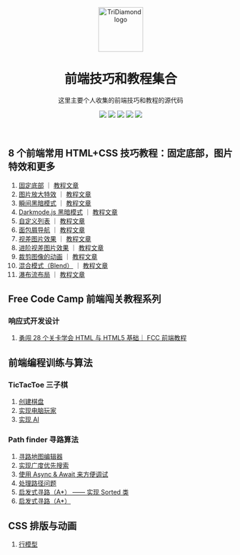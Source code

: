 <p align="center"><a href="https://tridiamond.tech" target="_blank" rel="noopener noreferrer"><img width="100" src="https://img-blog.csdnimg.cn/20200930013332450.png" alt="TriDiamond logo"></a></p>

<h1 align="center">前端技巧和教程集合</h1>

<div align="center">

这里主要个人收集的前端技巧和教程的源代码

  <p align="center">
    <img src="https://img.shields.io/github/issues/TriDiamond/frontend-tutorials">
    <img src="https://img.shields.io/github/forks/TriDiamond/frontend-tutorials">
    <img src="https://img.shields.io/github/stars/TriDiamond/frontend-tutorials">
    <img src="https://img.shields.io/github/last-commit/TriDiamond/frontend-tutorials">
    <img src="https://img.shields.io/github/license/TriDiamond/frontend-tutorials">
  </p>

</div>

<br>

## 8 个前端常用 HTML+CSS 技巧教程：固定底部，图片特效和更多

1. [固定底部](http://tridiamond.tech/frontend-tutorials/tricks/stickyFooter/) ｜ [教程文章](https://tridiamond.blog.csdn.net/article/details/105222289)
2. [图片放大特效](http://tridiamond.tech/frontend-tutorials/tricks/zoomOnHoverImage/) ｜ [教程文章](https://tridiamond.blog.csdn.net/article/details/105222289)
3. [瞬间黑暗模式](http://tridiamond.tech/frontend-tutorials/tricks/instantDarkMode/instantDark/) ｜ [教程文章](https://tridiamond.blog.csdn.net/article/details/105222289)
4. [Darkmode.js 黑暗模式](http://tridiamond.tech/frontend-tutorials/tricks/instantDarkMode/darkmodeJs/) ｜ [教程文章](https://tridiamond.blog.csdn.net/article/details/105222289)
5. [自定义列表](http://tridiamond.tech/frontend-tutorials/tricks/customBulletPoint/) ｜ [教程文章](https://tridiamond.blog.csdn.net/article/details/105222289)
6. [面包屑导航](http://tridiamond.tech/frontend-tutorials/tricks/breadcrums/) ｜ [教程文章](https://tridiamond.blog.csdn.net/article/details/105222289)
7. [视差图片效果](http://tridiamond.tech/frontend-tutorials/tricks/parallaxImages/) ｜ [教程文章](https://tridiamond.blog.csdn.net/article/details/105222289)
8. [进阶视差图片效果](http://tridiamond.tech/frontend-tutorials/tricks/advanceParallaxImages/) ｜ [教程文章](https://tridiamond.blog.csdn.net/article/details/105222289)
9. [裁剪图像的动画](http://tridiamond.tech/frontend-tutorials/tricks/cropImage/) ｜ [教程文章](https://tridiamond.blog.csdn.net/article/details/105222289)
10. [混合模式（Blend）](http://tridiamond.tech/frontend-tutorials/tricks/blendMode/) ｜ [教程文章](https://tridiamond.blog.csdn.net/article/details/105222289)
11. [瀑布流布局](http://tridiamond.tech/frontend-tutorials/tricks/waterfall/) ｜ [教程文章](https://tridiamond.blog.csdn.net/article/details/105222289)

## Free Code Camp 前端闯关教程系列

### 响应式开发设计

1. [勇闯 28 个关卡学会 HTML 与 HTML5 基础｜ FCC 前端教程](https://tridiamond.blog.csdn.net/article/details/105915758)

## 前端编程训练与算法

### TicTacToe 三子棋

1. [创建棋盘](http://tridiamond.tech/frontend-tutorials/exercises/tic-tac-toe/tic-tac-toe.html)
2. [实现电脑玩家](http://tridiamond.tech/frontend-tutorials/exercises/tic-tac-toe/tic-tac-toe-computer.html)
3. [实现 AI](http://tridiamond.tech/frontend-tutorials/exercises/tic-tac-toe/tic-tac-toe-ai.html)

### Path finder 寻路算法

1. [寻路地图编辑器](http://tridiamond.tech/frontend-tutorials/exercises/path-finder/1-map-editor.html)
2. [实现广度优先搜索](http://tridiamond.tech/frontend-tutorials/exercises/path-finder/2-map-path.html)
3. [使用 Async & Await 来方便调试](http://tridiamond.tech/frontend-tutorials/exercises/path-finder/3-map-search-async.html)
4. [处理路径问题](http://tridiamond.tech/frontend-tutorials/exercises/path-finder/4-map-find-path.html)
5. [启发式寻路（A\*） —— 实现 Sorted 类](http://tridiamond.tech/frontend-tutorials/exercises/path-finder/5-map-sort-class.html)
6. [启发式寻路（A\*）](http://tridiamond.tech/frontend-tutorials/exercises/path-finder/6-map-best-path.html)

## CSS 排版与动画

1. [行模型](https://tridiamond.tech/frontend-tutorials/css-tutorials/layouts/inline-model.html)
